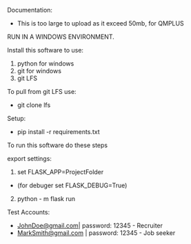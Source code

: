 Documentation:
- This is too large to upload as it exceed 50mb, for QMPLUS

RUN IN A WINDOWS ENVIRONMENT.

Install this software to use:
1. python for windows
2. git for windows 
3. git LFS

To pull from git LFS use:
- git clone lfs

Setup:
- pip install -r requirements.txt 

To run this software do these steps

export settings:
1. set FLASK_APP=ProjectFolder
- (for debuger set FLASK_DEBUG=True)
2. python - m flask run

Test Accounts:
- JohnDoe@gmail.com| password: 12345 - Recruiter
- MarkSmith@gmail.com | password: 12345 - Job seeker
